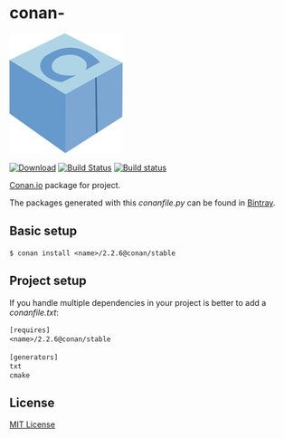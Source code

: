 # conan-<name>

![conan-muparser image](/images/conan-muparser.png)

[![Download](https://api.bintray.com/packages/conan-community/conan/<name>%3Aconan/images/download.svg?version=2.2.6%3Astable)](https://bintray.com/conan-community/conan/<name>%3Aconan/2.2.6%3Astable/link)
[![Build Status](https://travis-ci.org/conan-community/conan-<name>.svg?branch=stable%2F2.2.6)](https://travis-ci.org/conan-community/conan-<name>)
[![Build status](https://ci.appveyor.com/api/projects/status/jyeh443gn0l0f3bi/branch/stable/2.2.6?svg=true)](https://ci.appveyor.com/project/<appveyor_user>/conan-<name>/branch/stable/2.2.6)

[Conan.io](https://conan.io) package for [<name>](<homepage>) project.

The packages generated with this *conanfile.py* can be found in [Bintray](https://bintray.com/conan-community/conan/muparser%3Aconan).

## Basic setup

    $ conan install <name>/2.2.6@conan/stable

## Project setup

If you handle multiple dependencies in your project is better to add a *conanfile.txt*:

    [requires]
    <name>/2.2.6@conan/stable

    [generators]
    txt
    cmake

## License

[MIT License](LICENSE)